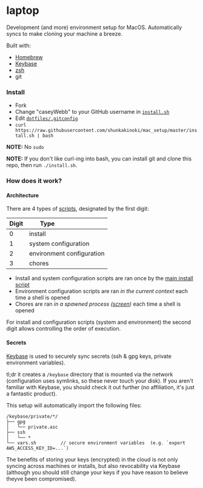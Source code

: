 # laptop

Development (and more) environment setup for MacOS. Automatically syncs to make cloning your machine a breeze.

Built with:
- [Homebrew][]
- [Keybase][]
- [zsh][]
- git


### Install

- Fork
- Change "caseyWebb" to your GitHub username in [`install.sh`](./install.sh)
- Edit [`dotfiles/.gitconfig`](./dotfiles/.gitconfig)
- `curl https://raw.githubusercontent.com/shunkakinoki/mac_setup/master/install.sh | bash`

**NOTE:** No `sudo`

**NOTE:** If you don't like curl-ing into bash, you can install git and clone this repo, then run `./install.sh`.


### How does it work?

#### Architecture

There are 4 types of [scripts](./scripts), designated by the first digit:

| Digit | Type                          |
|-------|-------------------------------|
| 0     | install                       |
| 1     | system configuration          |
| 2     | environment configuration     |
| 3     | chores                        |

- Install and system configuration scripts are ran once by the [main install script](./install.sh)
- Environment configuration scripts are ran _in the current context_ each time a shell is opened
- Chores are ran _in a spawned process ([screen][])_ each time a shell is opened

For install and configuration scripts (system and environment) the second digit allows controlling the order of execution.

#### Secrets

[Keybase][] is used to securely sync secrets (ssh & gpg keys, private environment variables).

tl;dr it creates a `/keybase` directory that is mounted via the network (configuration uses symlinks, so these never touch your disk). If you aren't familiar with Keybase, you should check it out further (no affiliation, it's just a fantastic product).

This setup will automatically import the following files:

```
/keybase/private/*/
├── gpg
│   └── private.asc
├── ssh
│   └── *
└── vars.sh         // secure environment variables  (e.g. `export AWS_ACCESS_KEY_ID=...`)
```

The benefits of storing your keys (encrypted) in the cloud is not only syncing across machines or installs, but also revocability via Keybase (although you should still change your keys if you have reason to believe theyve been compromised).

[Homebrew]: https://brew.sh/
[Keybase]: https://keybase.io/
[zsh]: https://zsh.org
[screen]: https://www.gnu.org/software/screen/
